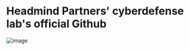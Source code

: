 # Headmind Partners' cyberdefense lab's official Github
![image](https://user-images.githubusercontent.com/63151412/167391313-4683cc69-2bf6-4597-b767-5c18e2bbbfa0.png)
